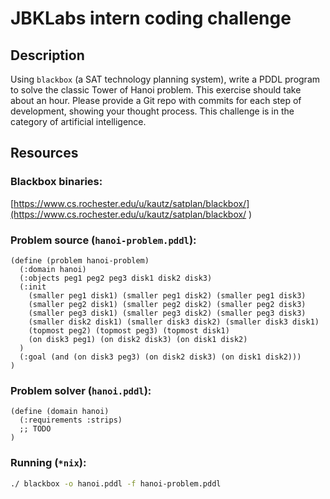 # JBKLabs intern coding challenge

## Description

Using `blackbox` (a SAT technology planning system), write a PDDL program to solve the classic Tower of Hanoi problem.  This exercise should take about an hour.  Please provide a Git repo with commits for each step of development, showing your thought process.  This challenge is in the category of artificial intelligence.

## Resources

### Blackbox binaries: 
[https://www.cs.rochester.edu/u/kautz/satplan/blackbox/](https://www.cs.rochester.edu/u/kautz/satplan/blackbox/
)

### Problem source (`hanoi-problem.pddl`):
```pddl
(define (problem hanoi-problem)
  (:domain hanoi)
  (:objects peg1 peg2 peg3 disk1 disk2 disk3)
  (:init
    (smaller peg1 disk1) (smaller peg1 disk2) (smaller peg1 disk3)
    (smaller peg2 disk1) (smaller peg2 disk2) (smaller peg2 disk3)
    (smaller peg3 disk1) (smaller peg3 disk2) (smaller peg3 disk3)
    (smaller disk2 disk1) (smaller disk3 disk2) (smaller disk3 disk1)
    (topmost peg2) (topmost peg3) (topmost disk1)
    (on disk3 peg1) (on disk2 disk3) (on disk1 disk2)
  )
  (:goal (and (on disk3 peg3) (on disk2 disk3) (on disk1 disk2)))
)
```

### Problem solver (`hanoi.pddl`):
```pddl
(define (domain hanoi)
  (:requirements :strips)
  ;; TODO
)
```

### Running (`*nix`):
```bash
./ blackbox -o hanoi.pddl -f hanoi-problem.pddl
```
